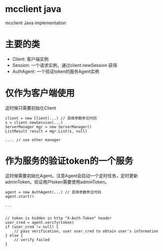 mcclient java
=========================================

mcclient Java implementation

主要的类
======================================

* Client: 客户端实例
* Session: 一个请求实例，通过client.newSession 获得
* AuthAgent: 一个验证token的服务Agent实例



仅作为客户端使用
========================================

这时候只需要初始化Client

    client = new Client(...) // 具体参数参见代码
    s = client.newSession(...)
    ServerManager mgr = new ServerManager()
    ListResult result = mgr.List(s, null)

    .... // use other manager



作为服务的验证token的一个服务
=========================================

这时候需要初始化Agent。注意Agent会启动一个定时任务，定时更新adminToken。验证用户token需要使用adminToken。


    agent = new AuthAgent(...) // 具体参数参见代码
    agent.start()

    ...


    // token is hidden in http "X-Auth-Token" header
    user_cred = agent.verify(token)
    if (user_cred != null) {
        // pass verification, user user_cred to obtain user's information
    } else {
        // verify failed
    }
